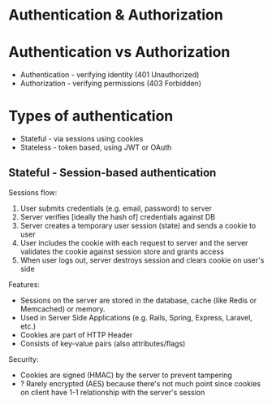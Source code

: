 # Authentication & Authorization

# Authentication vs Authorization
* Authentication - verifying identity (401 Unauthorized)
* Authorization - verifying permissions (403 Forbidden)

# Types of authentication
* Stateful - via sessions using cookies
* Stateless - token based, using JWT or OAuth

## Stateful - Session-based authentication
Sessions flow:
1. User submits credentials (e.g. email, password) to server
2. Server verifies [ideally the hash of] credentials against DB
3. Server creates a temporary user session (state) and sends a cookie to user
4. User includes the cookie with each request to server and the server validates
   the cookie against session store and grants access
5. When user logs out, server destroys session and clears cookie on user's side

Features:
* Sessions on the server are stored in the database, cache (like Redis or
  Memcached) or memory.
* Used in Server Side Applications (e.g. Rails, Spring, Express, Laravel, etc.)
* Cookies are part of HTTP Header
* Consists of key-value pairs (also attributes/flags)

Security:
* Cookies are signed (HMAC) by the server to prevent tampering
* ? Rarely encrypted (AES) because there's not much point since cookies on
  client have 1-1 relationship with the server's session